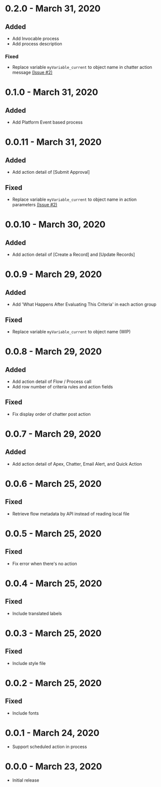 # 0.2.0 - March 31, 2020

## Added

-   Add Invocable process
-   Add process description

### Fixed

-   Replace variable `myVariable_current` to object name in chatter action message [(Issue #2)](https://github.com/shunkosa/sfdx-flowdoc-plugin/issues/2)

# 0.1.0 - March 31, 2020

## Added

-   Add Platform Event based process

# 0.0.11 - March 31, 2020

## Added

-   Add action detail of [Submit Approval]

## Fixed

-   Replace variable `myVariable_current` to object name in action parameters [(Issue #2)](https://github.com/shunkosa/sfdx-flowdoc-plugin/issues/2)

# 0.0.10 - March 30, 2020

## Added

-   Add action detail of [Create a Record] and [Update Records]

# 0.0.9 - March 29, 2020

## Added

-   Add 'What Happens After Evaluating This Criteria' in each action group

## Fixed

-   Replace variable `myVariable_current` to object name (WIP)

# 0.0.8 - March 29, 2020

## Added

-   Add action detail of Flow / Process call
-   Add row number of criteria rules and action fields

## Fixed

-   Fix display order of chatter post action

# 0.0.7 - March 29, 2020

## Added

-   Add action detail of Apex, Chatter, Email Alert, and Quick Action

# 0.0.6 - March 25, 2020

## Fixed

-   Retrieve flow metadata by API instead of reading local file

# 0.0.5 - March 25, 2020

## Fixed

-   Fix error when there's no action

# 0.0.4 - March 25, 2020

## Fixed

-   Include translated labels

# 0.0.3 - March 25, 2020

## Fixed

-   Include style file

# 0.0.2 - March 25, 2020

## Fixed

-   Include fonts

# 0.0.1 - March 24, 2020

-   Support scheduled action in process

# 0.0.0 - March 23, 2020

-   Initial release
